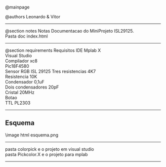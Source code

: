  @mainpage @authors Leonardo & Vitor <hr> @section notes Notas Documentacao do MiniProjeto ISL29125.<br> Pasta doc index.html <hr> @section requirements Requisitos IDE Mplab X<br> Visual Studio<br> Compilador xc8<br> Pic18F4580<br> Sensor RGB ISL 29125 Tres resistencias 4K7<br> Resistencia 10K<br> Condensador 0,1uF<br> Dois condensadores 20pF<br> Cristal 20MHz<br> Botao<br> TTL PL2303<br><hr><h2>Esquema</h2>\image html esquema.png <hr>    pasta colorpick e o projeto em visual studio<br> pasta Pickcolor.X e o projeto para mplab <hr> 
 

